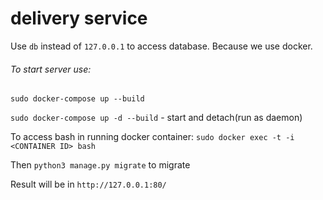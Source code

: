 # delivery service

Use `db` instead of `127.0.0.1` to access database.
Because we use docker.

###### To start server use:
`sudo docker-compose up --build` 

`sudo docker-compose up -d --build` - start and detach(run as daemon)


To access bash in running docker container:
`sudo docker exec -t -i <CONTAINER ID> bash`

Then `python3 manage.py migrate` to migrate

Result will be in `http://127.0.0.1:80/`
